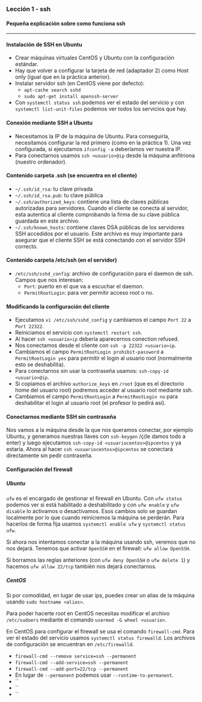 ### Lección 1 - ssh

#### Pequeña explicación sobre como funciona ssh

---

#### Instalación de SSH en Ubuntu

- Crear máquinas virtuales CentOS y Ubuntu con la configuración estándar.
- Hay que volver a configurar la tarjeta de red (adaptador 2) como Host only (igual que en la práctica anterior).
- Instalar servidor ssh (en CentOS viene por defecto):
  - `apt-cache search sshd`
  - `sudo apt-get install openssh-server`
- Con `systemctl status ssh` podemos ver el estado del servicio y con `systemctl list-unit-files` podemos ver todos los servicios que hay.

#### Conexión mediante SSH a Ubuntu

- Necesitamos la IP de la máquina de Ubuntu. Para conseguirla, necesitamos configurar la red primero (como en la práctica 1). Una vez configurada, si ejecutamos `ifconfig -a` deberíamos ver nuestra IP.
- Para conectarnos usamos `ssh <usuario>@ip` desde la máquina anfitriona (nuestro ordenador).

#### Contenido carpeta .ssh (se encuentra en el cliente)

- `~/.ssh/id_rsa`: tu clave privada
- `~/.ssh/id_rsa.pub`: tu clave pública
- `~/.ssh/authorized_keys`: contiene una lista de claves públicas autorizadas para servidores. Cuando el cliente se conecta al servidor, esta autentica al cliente comprobando la firma de su clave pública guardada en este archivo.
- `~/.ssh/known_hosts`: contiene claves DSA públicas de los servidores SSH accedidos por el usuario. Este archivo es muy importante para asegurar que el cliente SSH se está conectando con el servidor SSH correcto.

#### Contenido carpeta /etc/ssh (en el servidor)

- `/etc/ssh/sshd_config`: archivo de configuración para el daemon de ssh. Campos que nos interesan:
  - `Port`: puerto en el que va a escuchar el daemon.
  - `PermitRootLogin`: para ver permitir acceso root o no.

#### Modificando la configuración del cliente

- Ejecutamos `vi /etc/ssh/sshd_config` y cambiamos el campo `Port 22` a `Port 22322`.
- Reiniciamos el servicio con `systemctl restart ssh`.
- Al hacer `ssh <usuario>ip` debería aparecernos conection refused.
- Nos conectamos desde el cliente con `ssh -p 22322 <usuario>ip`.
- Cambiamos el campo `PermitRootLogin prohibit-password` a `PermitRootLogin yes` para permitir el login al usuario root (normalmente esto se deshabilita).
- Para conectarnos sin usar la contraseña usamos: `ssh-copy-id <usuario>@ip`.
- Si copiamos el archivo `authorize_keys` en `/root` (que es el directorio home del usuario root) podremos acceder al usuario root mediante ssh.
- Cambiamos el campo `PermitRootLogin` a `PermitRootLogin no` para deshabilitar el login al usuario root (el profesor lo pedirá así).

#### Conectarnos mediante SSH sin contraseña

Nos vamos a la máquina desde la que nos queramos conectar, por ejemplo Ubuntu, y generamos nuestras llaves con `ssh-keygen` /ç(le damos todo a enter) y luego ejecutamos `ssh-copy-id <usuariocentos>@ipcentos` y ya estaría. Ahora al hacer `ssh <usuariocentos>@ipcentos` se conectará directamente sin pedir contraseña.

#### Configuración del firewall

##### Ubuntu

`ufw` es el encargado de gestionar el firewall en Ubuntu. Con `ufw status` podemos ver si está habilitado a deshabilitado y con `ufw enable` y `ufw disable` lo activamos o desactivamos. Esos cambios solo se guardan localmente por lo que cuando reiniciemos la máquina se perderán. Para hacerlos de forma fija usamos `systemctl enable ufw` y `systemctl status ufw`.

Si ahora nos intentamos conectar a la máquina usando ssh, veremos que no nos dejará. Tenemos que activar `OpenSSH` en el firewall: `ufw allow OpenSSH`.

Si borramos las reglas anteriores (con `ufw deny OpenSSH` o `ufw delete 1`) y hacemos `ufw allow 22/tcp` también nos dejará conectarnos.

##### CentOS

Si por comodidad, en lugar de usar ips, puedes crear un alias de la máquina usando `sudo hostname <alias>`.

Para poder hacerte root en CentOS necesitas modificar el archivo `/etc/sudoers` mediante el comando `usermod -G wheel <usuario>`.

En CentOS para configurar el firewall se usa el comando `firewall-cmd`. Para ver el estado del servicio usamos `systemctl status firewalld`. Los archivos de configuración se encuentran en `/etc/firewalld`.

- `firewall-cmd --remove service=ssh --permanent`
- `firewall-cmd --add-service=ssh --permanent`
- `firewall-cmd --add-port=22/tcp --permanent`
- En lugar de `--permanent` podemos usar `--runtime-to-permanent`.
- ``
- ``
- ``
